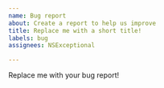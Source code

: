 ```yaml
---
name: Bug report
about: Create a report to help us improve
title: Replace me with a short title!
labels: bug
assignees: NSExceptional

---
```


Replace me with your bug report!
